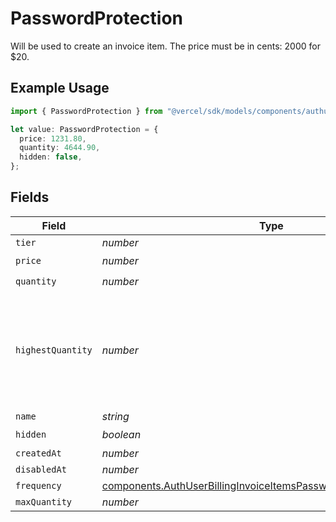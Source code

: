 # PasswordProtection

Will be used to create an invoice item. The price must be in cents: 2000 for $20.

## Example Usage

```typescript
import { PasswordProtection } from "@vercel/sdk/models/components/authuser.js";

let value: PasswordProtection = {
  price: 1231.80,
  quantity: 4644.90,
  hidden: false,
};
```

## Fields

| Field                                                                                                                                                  | Type                                                                                                                                                   | Required                                                                                                                                               | Description                                                                                                                                            |
| ------------------------------------------------------------------------------------------------------------------------------------------------------ | ------------------------------------------------------------------------------------------------------------------------------------------------------ | ------------------------------------------------------------------------------------------------------------------------------------------------------ | ------------------------------------------------------------------------------------------------------------------------------------------------------ |
| `tier`                                                                                                                                                 | *number*                                                                                                                                               | :heavy_minus_sign:                                                                                                                                     | N/A                                                                                                                                                    |
| `price`                                                                                                                                                | *number*                                                                                                                                               | :heavy_check_mark:                                                                                                                                     | N/A                                                                                                                                                    |
| `quantity`                                                                                                                                             | *number*                                                                                                                                               | :heavy_check_mark:                                                                                                                                     | N/A                                                                                                                                                    |
| `highestQuantity`                                                                                                                                      | *number*                                                                                                                                               | :heavy_minus_sign:                                                                                                                                     | The highest quantity in the current period. Used to render the correct enable/disable UI for add-ons.                                                  |
| `name`                                                                                                                                                 | *string*                                                                                                                                               | :heavy_minus_sign:                                                                                                                                     | N/A                                                                                                                                                    |
| `hidden`                                                                                                                                               | *boolean*                                                                                                                                              | :heavy_check_mark:                                                                                                                                     | N/A                                                                                                                                                    |
| `createdAt`                                                                                                                                            | *number*                                                                                                                                               | :heavy_minus_sign:                                                                                                                                     | N/A                                                                                                                                                    |
| `disabledAt`                                                                                                                                           | *number*                                                                                                                                               | :heavy_minus_sign:                                                                                                                                     | N/A                                                                                                                                                    |
| `frequency`                                                                                                                                            | [components.AuthUserBillingInvoiceItemsPasswordProtectionFrequency](../../models/components/authuserbillinginvoiceitemspasswordprotectionfrequency.md) | :heavy_minus_sign:                                                                                                                                     | N/A                                                                                                                                                    |
| `maxQuantity`                                                                                                                                          | *number*                                                                                                                                               | :heavy_minus_sign:                                                                                                                                     | N/A                                                                                                                                                    |